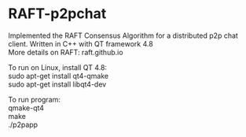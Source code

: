 # RAFT-p2pchat

Implemented the RAFT Consensus Algorithm for a distributed p2p chat client. Written in C++ with QT framework 4.8 <br/>
More details on RAFT: raft.github.io

To run on Linux, install QT 4.8: <br/>
sudo apt-get install qt4-qmake <br/>
sudo apt-get install libqt4-dev <br/>

To run program: <br/>
qmake-qt4 <br/>
make <br/>
./p2papp <br/>
